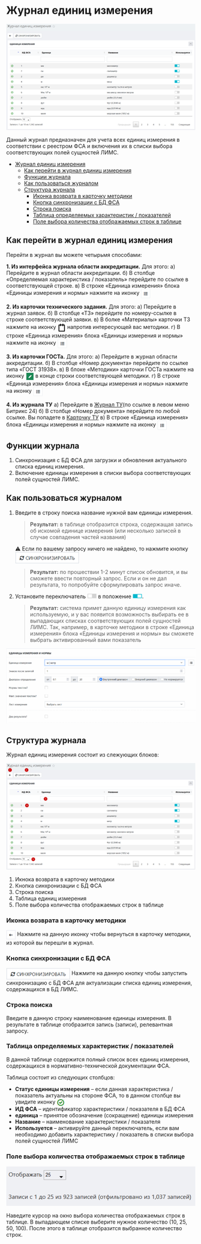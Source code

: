# Журнал единиц измерения

<p align=center>
<img src=png/1.png>
</p>

Данный журнал предназначен для учета всех единиц измерения в соответствии с реестром ФСА и включения их в списки выбора соответствующих полей сущностей ЛИМС.

<!-- @import "[TOC]" {cmd="toc" depthFrom=1 depthTo=6 orderedList=false} -->

<!-- code_chunk_output -->

- [Журнал единиц измерения](#журнал-единиц-измерения)
  - [Как перейти в журнал единиц измерения](#как-перейти-в-журнал-единиц-измерения)
  - [Функции журнала](#функции-журнала)
  - [Как пользоваться журналом](#как-пользоваться-журналом)
  - [Структура журнала](#структура-журнала)
    - [Иконка возврата в карточку методики](#иконка-возврата-в-карточку-методики)
    - [Кнопка синхронизации с БД ФСА](#кнопка-синхронизации-с-бд-фса)
    - [Строка поиска](#строка-поиска)
    - [Таблица определяемых характеристик / показателей](#таблица-определяемых-характеристик--показателей)
    - [Поле выбора количества отображаемых строк в таблице](#поле-выбора-количества-отображаемых-строк-в-таблице)

<!-- /code_chunk_output -->

##  Как перейти в журнал единиц измерения

Перейти в журнал вы можете четырьмя способами:

**1. Из интерфейса журнала области аккредитации.** Для этого:
а) Перейдите в журнал области аккредитации.
б) В столбце «Определяемая характеристика / показатель» перейдите по ссылке в соответствующей строке. 
в) В строке «Единица измерения» блока «Единицы измерения и нормы» нажмите на иконку <img src="png/ic.png" width="25" style="display: inline" text align=center>

**2. Из карточки технического задания.** Для этого:
а) Перейдите в журнал заявок.
б) В столбце «ТЗ» перейдите по номеру-ссылке в строке соответствующей заявки.
в) В болке «Материалы» карточки ТЗ нажмите на иконку <img src="png/icon.png" width="22" style="display: inline" text align=center> напротив интересующей вас методики.
г) В строке «Единица измерения» блока «Единицы измерения и нормы» нажмите на иконку <img src="png/ic.png" width="25" style="display: inline" text align=center>

**3. Из карточки ГОСТа.** Для этого:
а) Перейдите в журнал области аккредитации.
б) В столбце «Номер документа» перейдите по ссылке типа «ГОСТ 31938».
в) В блоке «Методики» карточки ГОСТа нажмите на иконку <img src="png/icon0.png" width="22" style="display: inline" text align=center> в конце строки соответствующей методики.
г) В строке «Единица измерения» блока «Единицы измерения и нормы» нажмите на иконку <img src="png/ic.png" width="25" style="display: inline" text align=center>

**4. Из журнала ТУ**
а) Перейдите в [Журнал ТУ]()(по ссылке в левом меню Битрикс 24)
б) В столбце «Номер документа» перейдите по любой ссылке. Вы попадете в [Карточку ТУ]()
в) В строке «Единица измерения» блока «Единицы измерения и нормы» нажмите на иконку <img src="png/ic.png" width="25" style="display: inline" text align=center>

## Функции журнала

1. Синхронизация с БД ФСА для загрузки и обновления актуального списка единиц измерения.
2. Включение  единицы измерения в списки выбора соответствующих полей сущностей ЛИМС.

## Как пользоваться журналом

1. Введите в строку поиска название нужной вам единицы измерения.
    > **Результат:** в таблице отобразится строка, содержащая запись об искомой единице измерения (или несколько записей в случае совпадения частей названия)

    :warning: Если по вашему запросу ничего не найдено, то нажмите кнопку <img src="png/sync.png" width="170" style="display: inline" text align=center> 
    >**Результат:** по прошествии 1-2 минут список обновится, и вы сможете ввести повторный запрос. Если и он не дал результата, то попробуйте сформулировать запрос иначе.

2. Установите переключатель <img src="png/switchoff.png" width="25" style="display: inline"> в положение <img src="png/switchon.png" width="25" style="display: inline">.
    > **Результат:** система примет данную единицу измерения как используемую, и у вас появится возможность выбирать ее в выпадающих  списках соответствующих полей сущностей ЛИМС. Так, например, в карточке методики в  строке «Единица измерения» блока «Единицы измерения и нормы» вы сможете выбрать активированный вами показатель <p align=center>
<img src=png/1.gif>
</p>

## Структура журнала

Журнал единиц измерения состоит из слежующих блоков:

<p align=center>
<img src=png/2.png>
</p>

1. Икнока возврата в карточку методики
2. Кнопка синхронизации с БД ФСА
3. Строка поиска
4. Таблица единиц измерения
5. Поле выбора количества отображаемых строк в таблице

### Иконка возврата в карточку методики

<img src="png/ico.png" width="25" style="display: inline" text align=center> Нажмите на данную иконку чтобы вернуться в карточку методики, из которой вы перешли в журнал.

### Кнопка синхронизации с БД ФСА

<img src="png/sync.png" width="170" style="display: inline" text align=center> Нажмите на данную кнопку чтобы запустить синхронизацию с БД ФСА для актуализации списка единиц измерения, содержащихся в БД ЛИМС.

### Строка поиска

Введите в данную строку наименование единицы измерения. В результате в таблице отобразится запись (записи), релевантная запросу.

### Таблица определяемых характеристик / показателей

В данной таблице содержится полный список всех единиц измерения, содержащихся в нормативно-технической документации ФСА.

Таблица состоит из следующих столбцов:

* **Статус единицы измерения** – если данная характеристика / показатель актуальны на стороне ФСА, то в данном столбце вы увидите иконку <img src="png/A.png" width="20" style="display: inline" text align=center>
* **ИД ФСА** – идентификатор характеристики / показателя в БД ФСА
* **единица** – принятое обозначение (сокращение) единицы измерения
* **Название** – наименование характеристики / показателя
* **Используется** – активируйте данный переключатель, если вам необходимо добавить характеристику / показатель в списки выбора полей сущностей ЛИМС

### Поле выбора количества отображаемых строк в таблице

<p align=center>
<img src="png/7.png">
</p>

Наведите курсор на окно выбора количества отображаемых строк в таблице. В выпадающем списке выберите нужное количество (10, 25, 50, 100). После этого в таблице отобразится выбранное количество строк.
